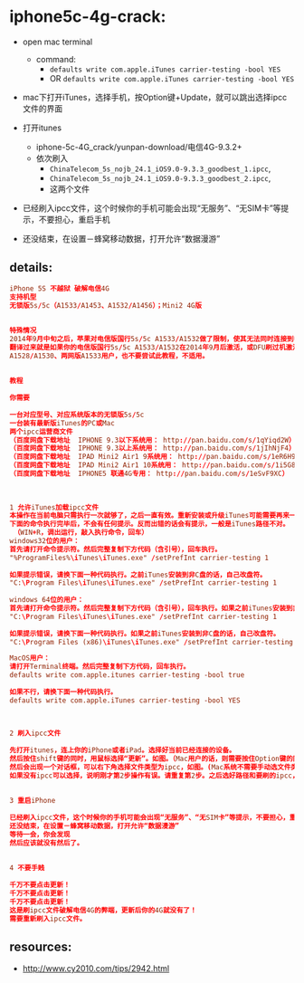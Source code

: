 # iphone5c-4g-crack:
+ open mac terminal
  - command:
    * `defaults write com.apple.iTunes carrier-testing -bool YES`
    * OR `defaults write com.apple.iTunes carrier-testing -bool YES`

+ mac下打开iTunes，选择手机，按Option键+Update，就可以跳出选择ipcc文件的界面

+ 打开itunes
  - iphone-5c-4G_crack/yunpan-download/电信4G-9.3.2+
  - 依次刷入
    - `ChinaTelecom_5s_nojb_24.1_iOS9.0-9.3.3_goodbest_1.ipcc`,
    - `ChinaTelecom_5s_nojb_24.1_iOS9.0-9.3.3_goodbest_2.ipcc`,
    - 这两个文件
+ 已经刷入ipcc文件，这个时候你的手机可能会出现“无服务”、“无SIM卡”等提示，不要担心，重启手机
+ 还没结束，在设置－蜂窝移动数据，打开允许“数据漫游”


## details:
```conf
iPhone 5S 不越狱 破解电信4G
支持机型
无锁版5s/5c（A1533/A1453、A1532/A1456）；Mini2 4G版
 
 
特殊情况
2014年9月中旬之后，苹果对电信版国行5s/5c A1533/A1532做了限制，使其无法同时连接到中国电信的3g和4g网络。
翻译过来就是如果你的电信版国行5s/5c A1533/A1532在2014年9月后激活，或DFU刷过机激活，建议你放弃。
A1528/A1530、两网版A1533用户，也不要尝试此教程，不适用。
 
 
教程
 
你需要
 
一台对应型号、对应系统版本的无锁版5s/5c
一台装有最新版iTunes的PC或Mac
两个ipcc运营商文件
（百度网盘下载地址  IPHONE 9.3以下系统用： http://pan.baidu.com/s/1qYiqd2W）
（百度网盘下载地址  IPHONE 9.3以上系统用： http://pan.baidu.com/s/1jIhNjF4）
（百度网盘下载地址  IPAD Mini2 Air1 9系统用： http://pan.baidu.com/s/1eR6H9Iy）
（百度网盘下载地址  IPAD Mini2 Air1 10系统用： http://pan.baidu.com/s/1i5G8mTR）
（百度网盘下载地址  IPHONE5 联通4G专用： http://pan.baidu.com/s/1eSvF9XC）
 
 
 
1 允许iTunes加载ipcc文件
本操作在当前电脑只需执行一次就够了，之后一直有效。重新安装或升级iTunes可能需要再来一遍。
下面的命令执行完毕后，不会有任何提示。反而出错的话会有提示，一般是iTunes路径不对。
 （WIN+R，调出运行，敲入执行命令，回车）
windows32位的用户：
首先请打开命令提示符。然后完整复制下方代码（含引号），回车执行。
"%ProgramFiles%\iTunes\iTunes.exe" /setPrefInt carrier-testing 1
 
如果提示错误，请换下面一种代码执行。之前iTunes安装到非C盘的话，自己改盘符。
"C:\Program Files\iTunes\iTunes.exe" /setPrefInt carrier-testing 1
 
windows 64位的用户：
首先请打开命令提示符。然后完整复制下方代码（含引号），回车执行。如果之前iTunes安装到非C盘的话，自己改盘符
"C:\Program Files\iTunes\iTunes.exe" /setPrefInt carrier-testing 1
 
如果提示错误，请换下面一种代码执行。如果之前iTunes安装到非C盘的话，自己改盘符。
"C:\Program Files (x86)\iTunes\iTunes.exe" /setPrefInt carrier-testing 1

MacOS用户：
请打开Terminal终端。然后完整复制下方代码，回车执行。
defaults write com.apple.itunes carrier-testing -bool true
 
如果不行，请换下面一种代码执行。
defaults write com.apple.iTunes carrier-testing -bool YES
 

 
2 刷入ipcc文件
 
先打开itunes，连上你的iPhone或者iPad。选择好当前已经连接的设备。
然后按住shift键的同时，用鼠标选择“更新”。如图。（Mac用户的话，则需要按住Option键的同时，用鼠标选择“更新”）
然后会出现一个对话框，可以右下角选择文件类型为ipcc，如图。(Mac系统不需要手动选文件类型为ipcc）
如果没有ipcc可以选择，说明刚才第2步操作有误。请重复第2步。之后选好路径和要刷的ipcc，点击确认就行了。
 
 
3 重启iPhone
 
已经刷入ipcc文件，这个时候你的手机可能会出现“无服务”、“无SIM卡”等提示，不要担心，重启手机。
还没结束，在设置－蜂窝移动数据，打开允许“数据漫游”
等待一会，你会发现
然后应该就没有然后了。
 
 
4 不要手贱
 
千万不要点击更新！
千万不要点击更新！
千万不要点击更新！
这是刷ipcc文件破解电信4G的弊端，更新后你的4G就没有了！
需要重新刷入ipcc文件。
```


## resources:
+ http://www.cy2010.com/tips/2942.html
